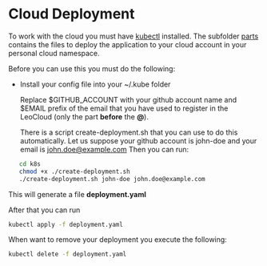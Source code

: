 # Cloud Deployment

To work with the cloud you must have [kubectl](https://kubernetes.io/docs/reference/kubectl/overview/) installed. The subfolder [parts](./parts) contains the files to deploy the application to your cloud account in your personal cloud namespace. 

Before you can use this you must do the following:

- Install your config file into your ~/.kube folder

   Replace $GITHUB_ACCOUNT with your github account name and $EMAIL prefix of the email that you have used to register in the LeoCloud (only the part **before** the **@**). 

   There is a script create-deployment.sh that you can use to do this automatically. 
   Let us suppose your github account is john-doe and your email is john.doe@example.com
   Then you can run:
```bash
   cd k8s
   chmod +x ./create-deployment.sh
   ./create-deployment.sh john-doe john.doe@example.com
```

This will generate a file **deployment.yaml**

After that you can run

```bash
kubectl apply -f deployment.yaml
```

When want to remove your deployment you execute the following:
```bash
kubectl delete -f deployment.yaml
```
